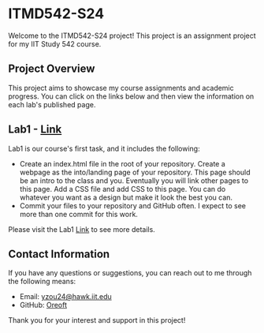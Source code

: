 # ITMD542-S24

Welcome to the ITMD542-S24 project! This project is an assignment project for my IIT Study 542 course.

## Project Overview

This project aims to showcase my course assignments and academic progress.
You can click on the links below and then view the information on each lab's published page.

## Lab1 - [Link](lab-1/index.html)

Lab1 is our course's first task, and it includes the following:

- Create an index.html file in the root of your repository. Create a webpage as the into/landing page of your
  repository. This page should be an intro to the class and you. Eventually you will link other pages to this page. Add
  a CSS file and add CSS to this page. You can do whatever you want as a design but make it look the best you can.
- Commit your files to your repository and GitHub often. I expect to see more than one commit for this work.

Please visit the Lab1 [Link](lab-1/index.html) to see more details.

## Contact Information

If you have any questions or suggestions, you can reach out to me through the following means:

- Email: yzou24@hawk.iit.edu
- GitHub: [Oreoft](https://github.com/oreoft)

Thank you for your interest and support in this project!
